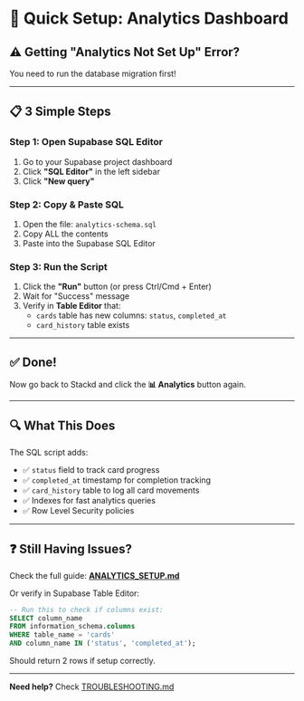 # 🚀 Quick Setup: Analytics Dashboard

## ⚠️ Getting "Analytics Not Set Up" Error?

You need to run the database migration first!

---

## 📋 3 Simple Steps

### Step 1: Open Supabase SQL Editor
1. Go to your Supabase project dashboard
2. Click **"SQL Editor"** in the left sidebar
3. Click **"New query"**

### Step 2: Copy & Paste SQL
1. Open the file: `analytics-schema.sql`
2. Copy ALL the contents
3. Paste into the Supabase SQL Editor

### Step 3: Run the Script
1. Click the **"Run"** button (or press Ctrl/Cmd + Enter)
2. Wait for "Success" message
3. Verify in **Table Editor** that:
   - `cards` table has new columns: `status`, `completed_at`
   - `card_history` table exists

---

## ✅ Done!

Now go back to Stackd and click the **📊 Analytics** button again.

---

## 🔍 What This Does

The SQL script adds:
- ✅ `status` field to track card progress
- ✅ `completed_at` timestamp for completion tracking
- ✅ `card_history` table to log all card movements
- ✅ Indexes for fast analytics queries
- ✅ Row Level Security policies

---

## ❓ Still Having Issues?

Check the full guide: **[ANALYTICS_SETUP.md](ANALYTICS_SETUP.md)**

Or verify in Supabase Table Editor:
```sql
-- Run this to check if columns exist:
SELECT column_name 
FROM information_schema.columns 
WHERE table_name = 'cards' 
AND column_name IN ('status', 'completed_at');
```

Should return 2 rows if setup correctly.

---

**Need help?** Check [TROUBLESHOOTING.md](TROUBLESHOOTING.md)
